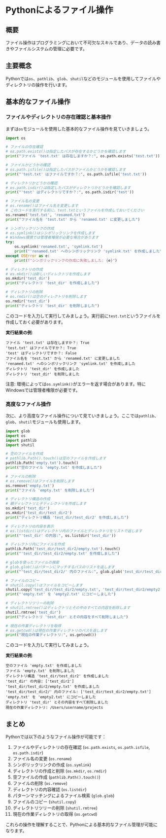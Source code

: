 # Pythonによるファイル操作

## 概要
ファイル操作はプログラミングにおいて不可欠なスキルであり、データの読み書きやファイルシステムの管理に必要です。

## 主要概念
Pythonでは`os`、`pathlib`、`glob`、`shutil`などのモジュールを使用してファイルやディレクトリの操作を行います。

## 基本的なファイル操作

### ファイルやディレクトリの存在確認と基本操作

まずは`os`モジュールを使用した基本的なファイル操作を見ていきましょう。

```python
import os

# ファイルの存在確認
# os.path.exists()は指定したパスが存在するかどうかを確認します
print("ファイル 'test.txt' は存在しますか？:", os.path.exists('test.txt'))

# ファイルかどうかの確認
# os.path.isfile()は指定したパスがファイルかどうかを確認します
print("'test.txt' はファイルですか？:", os.path.isfile('test.txt'))

# ディレクトリかどうかの確認
# os.path.isdir()は指定したパスがディレクトリかどうかを確認します
print("'test' はディレクトリですか？:", os.path.isdir('test'))

# ファイル名の変更
# os.rename()はファイル名を変更します
# このコードを実行する前に、test.txtというファイルを作成しておいてください
os.rename('test.txt', 'renamed.txt')
print("ファイル名を 'test.txt' から 'renamed.txt' に変更しました")

# シンボリックリンクの作成
# os.symlink()はシンボリックリンクを作成します
# Windows環境では管理者権限が必要な場合があります
try:
    os.symlink('renamed.txt', 'symlink.txt')
    print("'renamed.txt' へのシンボリックリンク 'symlink.txt' を作成しました")
except OSError as e:
    print(f"シンボリックリンクの作成に失敗しました: {e}")

# ディレクトリの作成
# os.mkdir()は新しいディレクトリを作成します
os.mkdir('test_dir')
print("ディレクトリ 'test_dir' を作成しました")

# ディレクトリの削除
# os.rmdir()は空のディレクトリを削除します
os.rmdir('test_dir')
print("ディレクトリ 'test_dir' を削除しました")
```

このコードを入力して実行してみましょう。実行前に`test.txt`というファイルを作成しておく必要があります。

**実行結果の例**:
```
ファイル 'test.txt' は存在しますか？: True
'test.txt' はファイルですか？: True
'test' はディレクトリですか？: False
ファイル名を 'test.txt' から 'renamed.txt' に変更しました
'renamed.txt' へのシンボリックリンク 'symlink.txt' を作成しました
ディレクトリ 'test_dir' を作成しました
ディレクトリ 'test_dir' を削除しました
```

注意: 環境によっては`os.symlink()`がエラーを返す場合があります。特にWindowsでは管理者権限が必要です。

### 高度なファイル操作

次に、より高度なファイル操作について見ていきましょう。ここでは`pathlib`、`glob`、`shutil`モジュールも使用します。

```python
import glob
import os
import pathlib
import shutil

# 空のファイルを作成
# pathlib.Path().touch()は空のファイルを作成します
pathlib.Path('empty.txt').touch()
print("空のファイル 'empty.txt' を作成しました")

# ファイルの削除
# os.remove()はファイルを削除します
os.remove('empty.txt')
print("ファイル 'empty.txt' を削除しました")

# ディレクトリ構造の作成
# 親ディレクトリと子ディレクトリを作成します
os.mkdir('test_dir')
os.mkdir('test_dir/test_dir2')
print("ディレクトリ構造 'test_dir/test_dir2' を作成しました")

# ディレクトリの内容を表示
# os.listdir()はディレクトリ内のファイルとディレクトリをリストで返します
print("'test_dir' の内容:", os.listdir('test_dir'))

# ディレクトリ内にファイルを作成
pathlib.Path('test_dir/test_dir2/empty.txt').touch()
print("'test_dir/test_dir2/empty.txt' を作成しました")

# globを使ったファイルの検索
# glob.glob()はパターンにマッチするパスのリストを返します
print("'test_dir/test_dir2/' 内のファイル:", glob.glob('test_dir/test_dir2/*'))

# ファイルのコピー
# shutil.copy()はファイルをコピーします
shutil.copy('test_dir/test_dir2/empty.txt', 'test_dir/test_dir2/empty2.txt')
print("'empty.txt' を 'empty2.txt' にコピーしました")

# ディレクトリツリーの削除
# shutil.rmtree()はディレクトリとその中のすべての内容を削除します
shutil.rmtree('test_dir')
print("ディレクトリ 'test_dir' とその内容をすべて削除しました")

# 現在の作業ディレクトリを取得
# os.getcwd()は現在の作業ディレクトリのパスを返します
print("現在の作業ディレクトリ:", os.getcwd())
```

このコードを入力して実行してみましょう。

**実行結果の例**:
```
空のファイル 'empty.txt' を作成しました
ファイル 'empty.txt' を削除しました
ディレクトリ構造 'test_dir/test_dir2' を作成しました
'test_dir' の内容: ['test_dir2']
'test_dir/test_dir2/empty.txt' を作成しました
'test_dir/test_dir2/' 内のファイル: ['test_dir/test_dir2/empty.txt']
'empty.txt' を 'empty2.txt' にコピーしました
ディレクトリ 'test_dir' とその内容をすべて削除しました
現在の作業ディレクトリ: /Users/username/projects
```

## まとめ

Pythonでは以下のようなファイル操作が可能です：

1. ファイルやディレクトリの存在確認 (`os.path.exists`, `os.path.isfile`, `os.path.isdir`)
2. ファイル名の変更 (`os.rename`)
3. シンボリックリンクの作成 (`os.symlink`)
4. ディレクトリの作成と削除 (`os.mkdir`, `os.rmdir`)
5. 空ファイルの作成 (`pathlib.Path().touch()`)
6. ファイルの削除 (`os.remove`)
7. ディレクトリの内容確認 (`os.listdir`)
8. パターンマッチングによるファイル検索 (`glob.glob`)
9. ファイルのコピー (`shutil.copy`)
10. ディレクトリツリーの削除 (`shutil.rmtree`)
11. 現在の作業ディレクトリの取得 (`os.getcwd`)

これらの操作を理解することで、Pythonによる基本的なファイル管理が可能になります。
